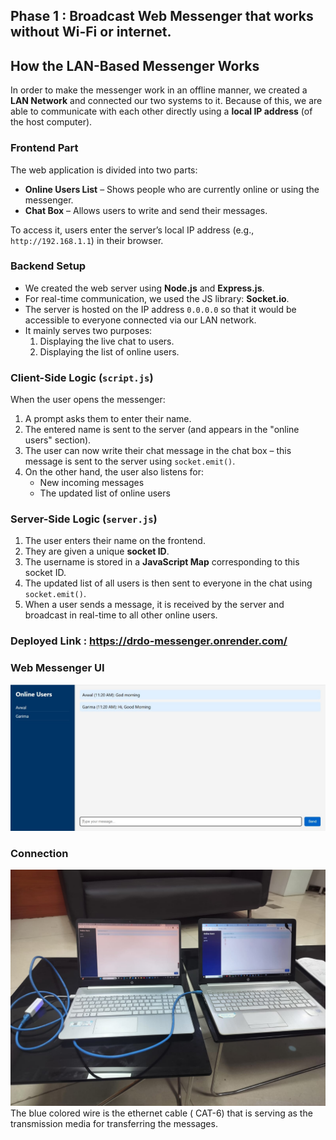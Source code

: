 ## Phase 1 : Broadcast Web Messenger that works without Wi-Fi or internet.
## How the LAN-Based Messenger Works

In order to make the messenger work in an offline manner, we created a **LAN Network** and connected our two systems to it. Because of this, we are able to communicate with each other directly using a **local IP address** (of the host computer).

### Frontend Part

The web application is divided into two parts:
- **Online Users List** – Shows people who are currently online or using the messenger.
- **Chat Box** – Allows users to write and send their messages.

To access it, users enter the server’s local IP address (e.g., `http://192.168.1.1`) in their browser.

### Backend Setup

- We created the web server using **Node.js** and **Express.js**.
- For real-time communication, we used the JS library: **Socket.io**.
- The server is hosted on the IP address `0.0.0.0` so that it would be accessible to everyone connected via our LAN network.
- It mainly serves two purposes:
  1. Displaying the live chat to users.
  2. Displaying the list of online users.

### Client-Side Logic (`script.js`)

When the user opens the messenger:
1. A prompt asks them to enter their name.
2. The entered name is sent to the server (and appears in the "online users" section).
3. The user can now write their chat message in the chat box – this message is sent to the server using `socket.emit()`.
4. On the other hand, the user also listens for:
   - New incoming messages
   - The updated list of online users

### Server-Side Logic (`server.js`)

1. The user enters their name on the frontend.
2. They are given a unique **socket ID**.
3. The username is stored in a **JavaScript Map** corresponding to this socket ID.
4. The updated list of all users is then sent to everyone in the chat using `socket.emit()`.
5. When a user sends a message, it is received by the server and broadcast in real-time to all other online users.

### Deployed Link : https://drdo-messenger.onrender.com/ 

### Web Messenger UI
![Messenger UI](Photo%201.jpg)
### Connection 
![Chat Screenshot](Photo%202.jpg)
The blue colored wire is the ethernet cable ( CAT-6) that is serving as the transmission media for transferring the messages.
